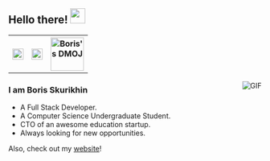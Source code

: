 ## Hello there! <img src="https://raw.githubusercontent.com/iampavangandhi/iampavangandhi/master/gifs/Hi.gif" width="30px"></h2>

<table>
  <tr>
    <th>
      <a href="https://www.linkedin.com/in/boris-skurikhin/" >
        <img align="center" alt="Boris's Linkedin" width="22px" src="https://cdn.jsdelivr.net/npm/simple-icons@v3/icons/linkedin.svg" />
      </a>
    </th>
    <th>
      <a href="https://github.com/boriskurikhin">
        <img align="center" alt="Boris's Github" width="22px" src="https://cdn.jsdelivr.net/npm/simple-icons@v3/icons/github.svg" />
      </a>
    </th>
    <th>
      <a href="https://dmoj.ca/user/BMP">
        <img align="center" alt="Boris's DMOJ" width="66px" src="https://static.dmoj.ca/static/icons/logo.d0dbdf0b98be.svg"/>
      </a>
    </th>
  </tr>
</table>

<img align="right" alt="GIF" src="https://media1.tenor.com/images/3fc4688dc266777821d0849c28d98e74/tenor.gif?itemid=5518465" />

### I am Boris Skurikhin
- A Full Stack Developer.
- A Computer Science Undergraduate Student. 
- CTO of an awesome education startup.
- Always looking for new opportunities.

Also, check out my [website](http://boriskurikhin.github.io/)!
